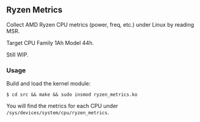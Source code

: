 ## Ryzen Metrics

Collect AMD Ryzen CPU metrics (power, freq, etc.) under Linux by reading MSR. 

Target CPU Family 1Ah Model 44h.

Still WIP.

### Usage

Build and load the kernel module:

```shell
$ cd src && make && sudo insmod ryzen_metrics.ko
```

You will find the metrics for each CPU under `/sys/devices/system/cpu/ryzen_metrics`.
